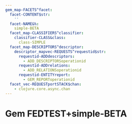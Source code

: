 ```yaml
---
gem_map-FACETS^facet:
  facet-CONTENT$str:
    ''
  facet-NAME&%:
    simple-BETA
  facet_map-CLASSIFIERS^classifier:
    classifier-CLASS&class:
      class-SIMPLE
  facet_map-DESCRIPTORS^descriptor:
    descriptor_mapvec-REQUESTS^requestid$str:
      requestid-ADDdescriptors:
        - ADD_DESCRIPTORSoperationid
      requestid-ADDrelations:
        - ADD_RELATIONSoperationid
      requestid-ENTITYreport:
        - GEM_REPORToperationid
  facet_vec-REQUESTportSTACK$chan:
    - clojure.core.async.chan
---
```

# Gem FEDTEST+simple-BETA

